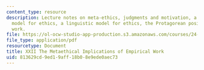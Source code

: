 ```yaml
---
content_type: resource
description: Lecture notes on meta-ethics, judgments and motivation, a mathematical
  model for ethics, a linguistic model for ethics, the Protagorean position, and empirical
  work.
file: https://ol-ocw-studio-app-production.s3.amazonaws.com/courses/24-120-moral-psychology-spring-2009/813629cd9ed19aff18b08e9ede0aec73_MIT24_120s09_lec22.pdf
file_type: application/pdf
resourcetype: Document
title: XXII The Metaethical Implications of Empirical Work
uid: 813629cd-9ed1-9aff-18b0-8e9ede0aec73
---
```


